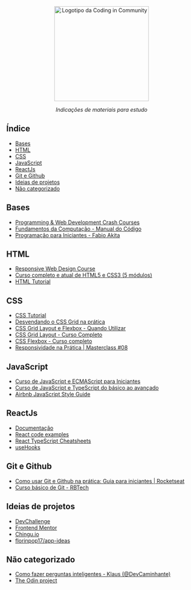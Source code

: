 <div align="center">
  <a href="https://github.com/Coding-in-community">
    <img src="https://user-images.githubusercontent.com/50463866/133183082-28d88ed5-1c65-4922-adbc-e56d0d718f9d.png" alt="Logotipo da Coding in Community" width="250px" />
  </a>
  <br />
  <p><i>Indicações de materiais para estudo</i></p>
</div>

## Índice

- [Bases](#bases)
- [HTML](#html)
- [CSS](#css)
- [JavaScript](#javascript)
- [ReactJs](#reactjs)
- [Git e Github](#git-e-github)
- [Ideias de projetos](#ideias-de-projetos)
- [Não categorizado](#não-categorizado)

## Bases

- [Programming & Web Development Crash Courses](https://www.youtube.com/playlist?list=PLillGF-RfqbYeckUaD1z6nviTp31GLTH8)
- [Fundamentos da Computação - Manual do Código](https://www.youtube.com/playlist?list=PLLFRf_pkM7b7fHUHJaExLmE4FmVHnFU_B)
- [Programação para Iniciantes - Fabio Akita](https://www.youtube.com/playlist?list=PLdsnXVqbHDUc7htGFobbZoNen3r_wm3ki)

## HTML

- [Responsive Web Design Course](https://www.freecodecamp.org/learn/responsive-web-design/)
- [Curso completo e atual de HTML5 e CSS3 (5 módulos)](https://youtube.com/playlist?list=PLHz_AreHm4dkZ9-atkcmcBaMZdmLHft8n)
- [HTML Tutorial](https://www.w3schools.com/html/)

## CSS

- [CSS Tutorial](https://www.w3schools.com/css/default.asp)
- [Desvendando o CSS Grid na prática](https://youtu.be/HN1UjzRSdBk)
- [CSS Grid Layout e Flexbox - Quando Utilizar](https://youtu.be/x-4z_u8LcGc)
- [CSS Grid Layout - Curso Completo](https://youtu.be/hKXOVD2Yrj8)
- [CSS Flexbox - Curso completo](https://www.origamid.com/curso/css-flexbox/)
- [Responsividade na Prática | Masterclass #08](https://youtu.be/H91DhKPjhPk)

## JavaScript

- [Curso de JavaScript e ECMAScript para Iniciantes](https://www.youtube.com/playlist?list=PLHz_AreHm4dlsK3Nr9GVvXCbpQyHQl1o1)
- [Curso de JavaScript e TypeScript do básico ao avançado](https://www.udemy.com/course/curso-de-javascript-moderno-do-basico-ao-avancado/)
- [Airbnb JavaScript Style Guide](https://github.com/airbnb/javascript)

## ReactJs

- [Documentação](https://pt-br.reactjs.org/docs/getting-started.html)
- [React code examples](https://freefrontend.com/react-code-examples)
- [React TypeScript Cheatsheets](https://react-typescript-cheatsheet.netlify.app/)
- [useHooks](https://usehooks.com/)

## Git e Github

- [Como usar Git e Github na prática: Guia para iniciantes | Rocketseat](https://youtu.be/2alg7MQ6_sI)
- [Curso básico de Git - RBTech](https://www.youtube.com/playlist?list=PLInBAd9OZCzzHBJjLFZzRl6DgUmOeG3H0)

## Ideias de projetos

- [DevChallenge](https://www.devchallenge.com.br/challenges)
- [Frontend Mentor](https://www.frontendmentor.io/)
- [Chingu.io](https://www.chingu.io)
- [florinpop17/app-ideas](https://github.com/florinpop17/app-ideas#readme)

## Não categorizado

- [Como fazer perguntas inteligentes - Klaus (@DevCaminhante)](https://gist.github.com/KlausEverWalkingDev/74bfd8e1a113fcfaf26f1fe648ff31b9)
- [The Odin project](https://www.theodinproject.com/)
